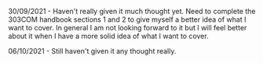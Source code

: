 30/09/2021 - Haven't really given it much thought yet. Need to complete the 303COM handbook sections 1 and 2 to give myself a better idea of what I want to cover. In general I am not looking forward to it but I will feel better about it when I have a more solid idea of what I want to cover.

06/10/2021 - Still haven't given it any thought really.